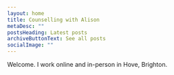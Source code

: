 ```yaml
---
layout: home
title: Counselling with Alison
metaDesc: ""
postsHeading: Latest posts
archiveButtonText: See all posts
socialImage: ""
---
```

W﻿elcome. I work online and in-person in Hove, Brighton.